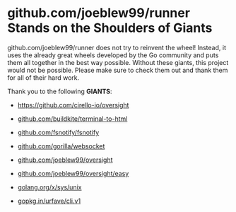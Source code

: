 # github.com/joeblew99/runner Stands on the Shoulders of Giants

github.com/joeblew99/runner does not try to reinvent the wheel! Instead, it uses the already great wheels developed by the Go community and puts them all together in the best way possible. Without these giants, this project would not be possible. Please make sure to check them out and thank them for all of their hard work.

Thank you to the following **GIANTS**:

* https://github.com/cirello-io/oversight


* [github.com/buildkite/terminal-to-html](https://godoc.org/github.com/buildkite/terminal-to-html)

* [github.com/fsnotify/fsnotify](https://godoc.org/github.com/fsnotify/fsnotify)

* [github.com/gorilla/websocket](https://godoc.org/github.com/gorilla/websocket)

* [github.com/joeblew99/oversight](https://godoc.org/github.com/joeblew99/oversight)

* [github.com/joeblew99/oversight/easy](https://godoc.org/github.com/joeblew99/oversight/easy)

* [golang.org/x/sys/unix](https://godoc.org/golang.org/x/sys/unix)

* [gopkg.in/urfave/cli.v1](https://godoc.org/gopkg.in/urfave/cli.v1)
